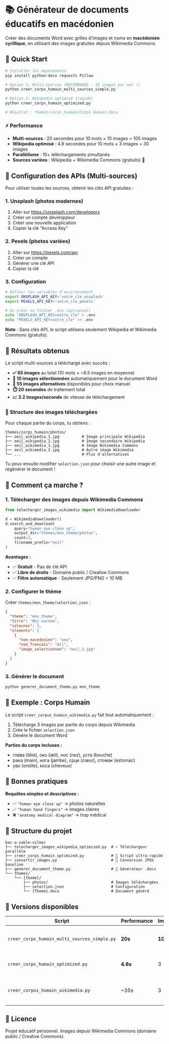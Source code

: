 # 📚 Générateur de documents éducatifs en macédonien

Créer des documents Word avec grilles d'images et noms en **macédonien cyrillique**, en utilisant des images gratuites depuis Wikimedia Commons.

## 🚀 Quick Start

```bash
# Installer les dépendances
pip install python-docx requests Pillow

# Option 1: Multi-sources (RECOMMANDÉ - 10 images par mot !)
python creer_corps_humain_multi_sources_simple.py

# Option 2: Wikipedia optimisé (rapide)
python creer_corps_humain_optimized.py

# Résultat : themes/corps_humain/Corps Humain.docx
```

### ⚡ Performance

- **Multi-sources** : 20 secondes pour 10 mots × 10 images = 100 images
- **Wikipedia optimisé** : 4.8 secondes pour 10 mots × 3 images = 30 images
- **Parallélisme** : 10+ téléchargements simultanés
- **Sources variées** : Wikipedia + Wikimedia Commons (gratuits) 🚀

## 🔑 Configuration des APIs (Multi-sources)

Pour utiliser toutes les sources, obtenir les clés API gratuites :

### 1. Unsplash (photos modernes)

1. Aller sur https://unsplash.com/developers
2. Créer un compte développeur
3. Créer une nouvelle application
4. Copier la clé "Access Key"

### 2. Pexels (photos variées)

1. Aller sur https://pexels.com/api
2. Créer un compte
3. Générer une clé API
4. Copier la clé

### 3. Configuration

```bash
# Définir les variables d'environnement
export UNSPLASH_API_KEY='votre_cle_unsplash'
export PEXELS_API_KEY='votre_cle_pexels'

# Ou créer un fichier .env (optionnel)
echo "UNSPLASH_API_KEY=votre_cle" > .env
echo "PEXELS_API_KEY=votre_cle" >> .env
```

**Note** : Sans clés API, le script utilisera seulement Wikipedia et Wikimedia Commons (gratuits).

## 🎯 Résultats obtenus

Le script multi-sources a téléchargé avec succès :

- **✅ 65 images** au total (10 mots × ~6.5 images en moyenne)
- **🎯 10 images sélectionnées** automatiquement pour le document Word
- **📂 55 images alternatives** disponibles pour choix manuel
- **⏱️ 20 secondes** de traitement total
- **📈 3.2 images/seconde** de vitesse de téléchargement

### 📁 Structure des images téléchargées

Pour chaque partie du corps, tu obtiens :

```
themes/corps_humain/photos/
├── oeil_wikipedia_1.jpg          # Image principale Wikipedia
├── oeil_wikipedia_2.jpg          # Image secondaire Wikipedia
├── oeil_wikimedia_1.jpg          # Image Wikimedia Commons
├── oeil_wikimedia_2.jpg          # Autre image Wikimedia
└── ...                           # Plus d'alternatives
```

Tu peux ensuite modifier `selection.json` pour choisir une autre image et régénérer le document !

## 📸 Comment ça marche ?

### 1. Télécharger des images depuis Wikimedia Commons

```python
from telecharger_images_wikimedia import WikimediaDownloader

d = WikimediaDownloader()
d.search_and_download(
    query="human eye close up",
    output_dir="themes/mon_theme/photos",
    count=3,
    filename_prefix="oeil"
)
```

**Avantages :**

- ✅ **Gratuit** - Pas de clé API
- ✅ **Libre de droits** - Domaine public / Creative Commons
- ✅ **Filtre automatique** - Seulement JPG/PNG < 10 MB

### 2. Configurer le thème

Créer `themes/mon_theme/selection.json` :

```json
{
  "theme": "mon_theme",
  "titre": "Мој наслов",
  "colonnes": 3,
  "elements": [
    {
      "nom_macedonien": "око",
      "nom_francais": "œil",
      "image_selectionnee": "oeil_1.jpg"
    }
  ]
}
```

### 3. Générer le document

```bash
python generer_document_theme.py mon_theme
```

## 🎨 Exemple : Corps Humain

Le script `creer_corpus_humain_wikimedia.py` fait tout automatiquement :

1. Télécharge 3 images par partie du corps depuis Wikimedia
2. Crée le fichier `selection.json`
3. Génère le document Word

**Parties du corps incluses :**

- глава (tête), око (œil), нос (nez), уста (bouche)
- рака (main), нога (jambe), срце (cœur), стомак (estomac)
- уво (oreille), коса (cheveux)

## 🎯 Bonnes pratiques

**Requêtes simples et descriptives :**

- ✅ `"human eye close up"` → photos naturelles
- ✅ `"human hand fingers"` → images claires
- ❌ `"anatomy medical diagram"` → trop médical

## 📁 Structure du projet

```
bac-a-sable-vilma/
├── telecharger_images_wikipedia_optimized.py  # ⚡ Téléchargeur parallèle
├── creer_corps_humain_optimized.py            # 🚀 Script ultra-rapide
├── convertir_images.py                        # 🔄 Conversion JPEG baseline
├── generer_document_theme.py                  # 📄 Générateur .docx
└── themes/
    └── {theme}/
        ├── photos/                            # Images téléchargées
        ├── selection.json                     # Configuration
        └── {Theme}.docx                       # Document généré
```

## 🚀 Versions disponibles

| Script                                       | Performance | Images/mot | Usage                                        |
| -------------------------------------------- | ----------- | ---------- | -------------------------------------------- |
| `creer_corps_humain_multi_sources_simple.py` | **20s**     | **10**     | 🎯 **RECOMMANDÉ** - 2 sources, choix maximum |
| `creer_corps_humain_optimized.py`            | **4.8s**    | 3          | ⚡ Rapide - Wikipedia seulement              |
| `creer_corpus_humain_wikimedia.py`           | ~35s        | 3          | 📚 Classique - Wikimedia Commons seulement   |

## 📝 Licence

Projet éducatif personnel. Images depuis Wikimedia Commons (domaine public / Creative Commons).

